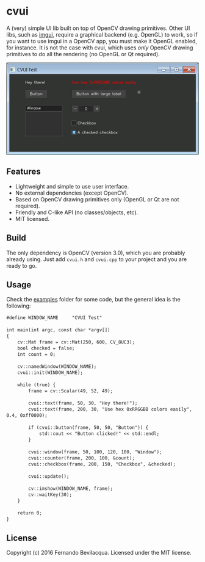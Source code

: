 cvui
=====
A (very) simple UI lib built on top of OpenCV drawing primitives. Other UI libs, such as [imgui](https://github.com/ocornut/imgui), require a graphical backend (e.g. OpenGL) to work, so if you want to use imgui in a OpenCV app, you must make it OpenGL enabled, for instance. It is not the case with cvui, which uses *only* OpenCV drawing primitives to do all the rendering (no OpenGL or Qt required).

![image](https://raw.githubusercontent.com/Dovyski/depository/master/cvui.png)

Features
--------
- Lightweight and simple to use user interface.
- No external dependencies (except OpenCV).
- Based on OpenCV drawing primitives only (OpenGL or Qt are not required).
- Friendly and C-like API (no classes/objects, etc).
- MIT licensed.

Build
-----
The only dependency is OpenCV (version 3.0), which you are probably already using. Just add `cvui.h` and `cvui.cpp` to your project and you are ready to go.

Usage
-----
Check the [examples](https://github.com/Dovyski/cvui/tree/master/example) folder for some code, but the general idea is the following:

```
#define WINDOW_NAME		"CVUI Test"

int main(int argc, const char *argv[])
{
	cv::Mat frame = cv::Mat(250, 600, CV_8UC3);
	bool checked = false;
	int count = 0;

	cv::namedWindow(WINDOW_NAME);
	cvui::init(WINDOW_NAME);

	while (true) {
		frame = cv::Scalar(49, 52, 49);

		cvui::text(frame, 50, 30, "Hey there!");
		cvui::text(frame, 200, 30, "Use hex 0xRRGGBB colors easily", 0.4, 0xff0000);

		if (cvui::button(frame, 50, 50, "Button")) {
			std::cout << "Button clicked!" << std::endl;
		}

		cvui::window(frame, 50, 100, 120, 100, "Window");
		cvui::counter(frame, 200, 100, &count);
		cvui::checkbox(frame, 200, 150, "Checkbox", &checked);

		cvui::update();

		cv::imshow(WINDOW_NAME, frame);
		cv::waitKey(30);
	}

	return 0;
}
```

License
-----
Copyright (c) 2016 Fernando Bevilacqua. Licensed under the MIT license.
